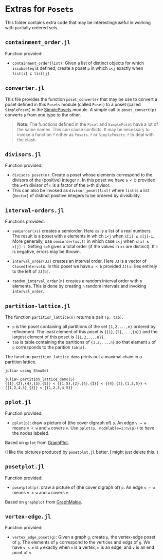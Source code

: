 # Extras for `Posets`

This folder contains extra code that may be interesting/useful
in working with partially ordered sets.

## `containment_order.jl`

Function provided:

*  `containment_order(list)`:
  Given a list of distinct objects for which `issubseteq` is defined, 
  create a poset `p` in which `i<j` exactly when `list[i] ⊆ list[j]`.

## `converter.jl`

This file provides the function `poset_converter` that may be use to convert a poset
defined in this `Posets` module (called `Poset`) to a poset (called `SimplePoset`)
in the [SimplePosets](https://github.com/scheinerman/SimplePosets.jl) module.
A simple call to `poset_convert(p)` converts `p` from one
type to the other. 

> **Note**: The functions defined in the `Poset` and `SimplePoset` have a lot of the same names. This can cause conflicts. It may be necessary to invoke a function `f` either as `Posets.f` or `SimplePosets.f` to deal with the clash. 

## `divisors.jl`

Function provided:

* `divisors_poset(n)`: Create a poset whose elements correspond to the divisors of 
  the (positive) integer `n`. In this poset we have `a < b` provided the `a`-th divisor of `n`
  is a factor of the `b`-th divisor. 
* This can also be invoked as `divisor_poset(list)` where `list` is a list (`Vector`) of 
distinct positive integers to be ordered by divisibility. 


## `interval-orders.jl`

Functions provided:

* `semiorder(xs)` creates a semiorder. Here `xs` is a list of `n` real numbers. 
The result is a poset with `n` elements in which `i<j` when `x[i] ≤ x[j]-1`. 
More generally, use `semiorder(xs,t)` in which case `i<j` when `x[i] ≤ x[j]-t`. 
Setting `t=0` gives a total order (if the values in `xs` are distinct). 
If `t` is negative, errors may be thrown. 

* `interval_order(JJ)` creates an interval order. Here `JJ` is a vector of
`ClosedInterval`s. In this poset we have `a < b` provided `JJ[a]` lies entirely
to the left of `JJ[b]`.

* `random_interval_order(n)` creates a random interval order with `n` elements. This is done by
creating `n` random intervals and invoking `interval_order`. 

## `partition-lattice.jl`

The function `partition_lattice(n)` returns a pair `(p, tab)`. 
* `p` is the poset containing all partitions of the set `{1,2,...,n}` ordered by refinement. 
  The least element of this poset is `{{1},{2},...,{n}}` and the largest element of this poset is `{{1,2,...,n}}`.
* `tab` is table containing the partitions of `{1,2,...,n}` so that element `a` of `p` 
  corresponds to the parition `tab[a]`.

The function `partition_lattice_demo` prints out a maximal chain in a partition lattice. 
```
julia> using ShowSet

julia> partition_lattice_demo(5)
{{1},{2},{4},{3},{5}} < {{1,5},{2},{4},{3}} < {{4},{3},{1,2,5}} < {{1,2,4,5},{3}} < {{1,2,3,4,5}}
```



## `pplot.jl`

Function provided:
* `pplot(p)`: draw a picture of (the cover digraph of) `p`. An edge `v → w` means 
`v < w` and `w` covers `v`. Use `pplot(p, nodelable=1:nv(p))` to have the nodes labeled.

Based on `gplot` from [GraphPlot](https://github.com/JuliaGraphs/GraphPlot.jl).

(I like the pictures produced by `posetplot.jl` better. I might just delete this. )

## `posetplot.jl`

Function provided:
* `posetplot(p)`: draw a picture of (the cover digraph of) `p`. An edge `v → w` means 
`v < w` and `w` covers `v`. 

Based on `graphplot` from [GraphMakie](https://graph.makie.org/stable/).


## `vertex-edge.jl`

Function provided:

* `vertex_edge_poset(g)`: Given a graph `g`, create `p`, the vertex-edge poset of `g`.
  The elements of `p` correspond to the vertices and edgs of
  `g`. We have `v < e` is `p` exactly when `v` is a vertex, 
  `e` is an edge, and `v` is an end point of `v`.